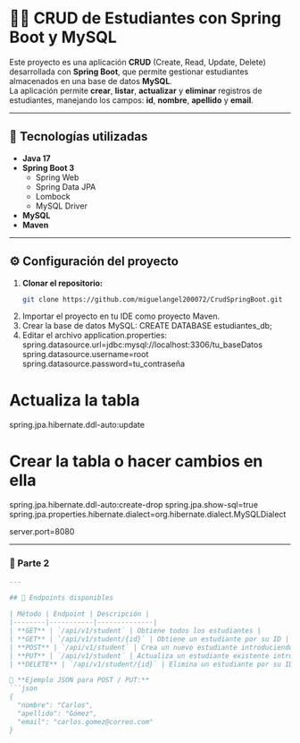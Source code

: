# 🧑‍🎓 CRUD de Estudiantes con Spring Boot y MySQL

Este proyecto es una aplicación **CRUD** (Create, Read, Update, Delete) desarrollada con **Spring Boot**, que permite gestionar estudiantes almacenados en una base de datos **MySQL**.  
La aplicación permite **crear**, **listar**, **actualizar** y **eliminar** registros de estudiantes, manejando los campos: **id**, **nombre**, **apellido** y **email**.

---

## 🚀 Tecnologías utilizadas

- **Java 17**  
- **Spring Boot 3**  
  - Spring Web  
  - Spring Data JPA
  - Lombock
  - MySQL Driver
- **MySQL**  
- **Maven**  

---

## ⚙️ Configuración del proyecto

1. **Clonar el repositorio:**
   ```bash
   git clone https://github.com/miguelangel200072/CrudSpringBoot.git
2. Importar el proyecto en tu IDE como proyecto Maven.
3. Crear la base de datos MySQL:
   CREATE DATABASE estudiantes_db;
4. Editar el archivo application.properties:
  spring.datasource.url=jdbc:mysql://localhost:3306/tu_baseDatos
  spring.datasource.username=root
  spring.datasource.password=tu_contraseña

  # Actualiza la tabla
  spring.jpa.hibernate.ddl-auto:update
  # Crear la tabla o hacer cambios en ella
  spring.jpa.hibernate.ddl-auto:create-drop
  spring.jpa.show-sql=true
  spring.jpa.properties.hibernate.dialect=org.hibernate.dialect.MySQLDialect
  
  server.port=8080
  
---

### 🧩 Parte 2
```markdown
---

## 📡 Endpoints disponibles

| Método | Endpoint | Descripción |
|--------|-----------|--------------|
| **GET** | `/api/v1/student` | Obtiene todos los estudiantes |
| **GET** | `/api/v1/student/{id}` | Obtiene un estudiante por su ID |
| **POST** | `/api/v1/student` | Crea un nuevo estudiante introduciendo json en el body |
| **PUT** | `/api/v1/student` | Actualiza un estudiante existente introduciendo json con el id en el body |
| **DELETE** | `/api/v1/student/{id}` | Elimina un estudiante por su ID |

📌 **Ejemplo JSON para POST / PUT:**
```json
{
  "nombre": "Carlos",
  "apellido": "Gómez",
  "email": "carlos.gomez@correo.com"
}

